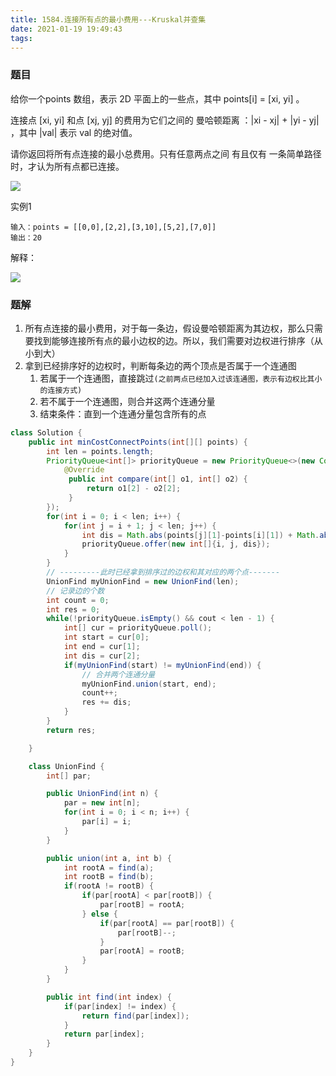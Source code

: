 ```yaml
---
title: 1584.连接所有点的最小费用---Kruskal并查集
date: 2021-01-19 19:49:43
tags:
---
```


### 题目

给你一个points 数组，表示 2D 平面上的一些点，其中 points[i] = [xi, yi] 。

连接点 [xi, yi] 和点 [xj, yj] 的费用为它们之间的 曼哈顿距离 ：|xi - xj| + |yi - yj| ，其中 |val| 表示 val 的绝对值。

请你返回将所有点连接的最小总费用。只有任意两点之间 有且仅有 一条简单路径时，才认为所有点都已连接。

![](http://myblogoss.aimezhao.online/20210119200443.png)

实例1
```
输入：points = [[0,0],[2,2],[3,10],[5,2],[7,0]]
输出：20
```
解释：

![](http://myblogoss.aimezhao.online/20210119200501.png)

### 题解

1. 所有点连接的最小费用，对于每一条边，假设曼哈顿距离为其边权，那么只需要找到能够连接所有点的最小边权的边。所以，我们需要对边权进行排序（从小到大）
2. 拿到已经排序好的边权时，判断每条边的两个顶点是否属于一个连通图
   1. 若属于一个连通图，直接跳过`(之前两点已经加入过该连通图，表示有边权比其小的连接方式)`
   2. 若不属于一个连通图，则合并这两个连通分量
   3. 结束条件：直到一个连通分量包含所有的点

```java
class Solution {
    public int minCostConnectPoints(int[][] points) {
        int len = points.length;
        PriorityQueue<int[]> priorityQueue = new PriorityQueue<>(new Comparator<int[]>() {
            @Override
             public int compare(int[] o1, int[] o2) {
                 return o1[2] - o2[2];
             }
        });
        for(int i = 0; i < len; i++) {
            for(int j = i + 1; j < len; j++) {
                int dis = Math.abs(points[j][1]-points[i][1]) + Math.abs(points[j][0]-points[i][0]);
                priorityQueue.offer(new int[]{i, j, dis});
            }
        }
        // ---------此时已经拿到排序过的边权和其对应的两个点-------
        UnionFind myUnionFind = new UnionFind(len);
        // 记录边的个数
        int count = 0;
        int res = 0;
        while(!priorityQueue.isEmpty() && cout < len - 1) {
            int[] cur = priorityQueue.poll();
            int start = cur[0];
            int end = cur[1];
            int dis = cur[2];
            if(myUnionFind(start) != myUnionFind(end)) {
                // 合并两个连通分量
                myUnionFind.union(start, end);
                count++;
                res += dis;
            }
        }
        return res;

    }

    class UnionFind {
        int[] par;

        public UnionFind(int n) {
            par = new int[n];
            for(int i = 0; i < n; i++) {
                par[i] = i;
            }
        }

        public union(int a, int b) {
            int rootA = find(a);
            int rootB = find(b);
            if(rootA != rootB) {
                if(par[rootA] < par[rootB]) {
                    par[rootB] = rootA;
                } else {
                    if(par[rootA] == par[rootB]) {
                        par[rootB]--;
                    }
                    par[rootA] = rootB;
                }
            }
        }

        public int find(int index) {
            if(par[index] != index) {
                return find(par[index]);
            }
            return par[index];
        }
    }
}
```
